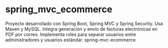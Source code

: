 # spring_mvc_ecommerce
Proyecto desarrollado con Spring Boot, Spring MVC y Spring Security. Usa Maven y MySQL. Integra generación y envío de facturas electrónicas en PDF por correo. Implementa roles para separar usuarios entre administradores y usuarios estándar.   spring-mvc-ecommerce
